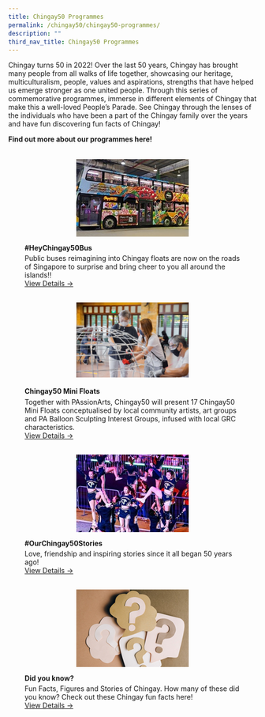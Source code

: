 ```yaml
---
title: Chingay50 Programmes
permalink: /chingay50/chingay50-programmes/
description: ""
third_nav_title: Chingay50 Programmes
---
```

Chingay turns 50 in 2022! Over the last 50 years, Chingay has brought many people from all walks of life together, showcasing our heritage, multiculturalism, people, values and aspirations, strengths that have helped us emerge stronger as one united people.  Through this series of commemorative programmes, immerse in different elements of Chingay that make this a well-loved People’s Parade. See Chingay through the lenses of the individuals who have been a part of the Chingay family over the years and have fun discovering fun facts of Chingay!

**Find out more about our programmes here!**

<ul style="display: grid; grid-template-columns: repeat(auto-fit, minmax(228px, 1fr)); gap: 1rem; margin: 2rem 2vw; padding: 0; list-style-type: none;">
	
<li><div style="position: relative; display: block; height: 100%;  overflow: hidden; text-decoration: none;"><div style="width:228px;height:157px;margin:auto;"><img style="height:auto;width:228px;" src="/images/Chingay50ComPrgHeaders/Chingay50Bus.png"></div><div style="position: relative; display: flex; align-items: center; gap: 2em; padding: 1em 1em 0;"><h3 style="font-size: 1em; margin: 0 0 .3em;">#HeyChingay50Bus</h3></div>
<p style="padding: 0 1em 1em;margin: 0; overflow: hidden;"> Public buses reimagining into Chingay floats are now on the roads of Singapore to surprise and bring cheer to you all around the islands!! <br><a href="/whats-on/chingay50-programmes/hey-chingay-50-bus">View Details →</a></p></div></li>
	
<li><div style="position: relative; display: block; height: 100%;  overflow: hidden; text-decoration: none;"><div style="width:228px;height:157px;margin:auto;"><img style="height:auto;width:228px;" src="/images/Event%20Gallery/chingay50-mini-float-@-marsiling-yew-tee-grc-2.jpeg" alt="@ Marsiling-Yew Tee GRC"></div><div style="position: relative; display: flex; align-items: center; gap: 2em; padding: 1em 1em 0;"><h3 style="font-size: 1em; margin: 0 0 .3em;">Chingay50 Mini Floats</h3></div>
<p style="padding: 0 1em 1em;margin: 0; overflow: hidden;"> Together with PAssionArts, Chingay50 will present 17 Chingay50 Mini Floats conceptualised by local community artists, art groups and PA Balloon Sculpting Interest Groups, infused with local GRC characteristics. <br><a href="/chingay50/chingay50-programmes/chingay50-mini-floats/">View Details →</a></p></div></li>
	
	
<li><div style="position: relative; display: block; height: 100%;  overflow: hidden; text-decoration: none;"><div style="width:228px;height:157px;margin:auto;"><img style="height:auto;width:228px;" src="/images/Chingay50ComPrgHeaders/Chingay50Stories.png"></div><div style="position: relative; display: flex; align-items: center; gap: 2em; padding: 1em 1em 0;"><h3 style="font-size: 1em; margin: 0 0 .3em;">#OurChingay50Stories</h3></div>
<p style="padding: 0 1em 1em;margin: 0; overflow: hidden;"> Love, friendship and inspiring stories since it all began 50 years ago! <br><a href="/whats-on/chingay50-programmes/ourchingay50stories">View Details →</a></p></div></li>
	
	
	
<li><div style="position: relative; display: block; height: 100%;  overflow: hidden; text-decoration: none;"><div style="width:228px;height:157px;margin:auto;"><img style="height:auto;width:228px;" src="/images/Chingay50ComPrgHeaders/DidYouKnow.png"></div><div style="position: relative; display: flex; align-items: center; gap: 2em; padding: 1em 1em 0;"><h3 style="font-size: 1em; margin: 0 0 .3em;">Did you know?</h3></div>
<p style="padding: 0 1em 1em;margin: 0; overflow: hidden;"> Fun Facts, Figures and Stories of Chingay. How many of these did you know? Check out these Chingay fun facts here! <br><a href="/whats-on/chingay50-programmes/did-you-know">View Details →</a></p></div></li>
</ul>